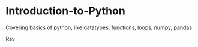 # Introduction-to-Python
Covering basics of python, like datatypes, functions, loops, numpy, pandas

Rav
